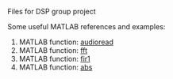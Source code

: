 Files for DSP group project

Some useful MATLAB references and examples:
1. MATLAB function: [audioread](https://www.mathworks.com/help/matlab/ref/audioread.html)
2. MATLAB function: [fft](https://www.mathworks.com/help/matlab/ref/fft.html)
3. MATLAB function: [fir1](https://www.mathworks.com/help/signal/ref/fir1.html)
4. MATLAB function: [abs](https://www.mathworks.com/help/matlab/ref/abs.html)
